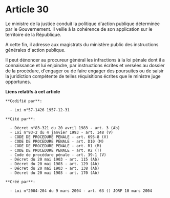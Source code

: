 # Article 30

Le ministre de la justice conduit la politique d'action publique déterminée par le Gouvernement. Il veille à la cohérence de
son application sur le territoire de la République.

A cette fin, il adresse aux magistrats du ministère public des instructions générales d'action publique.

Il peut dénoncer au procureur général les infractions à la loi pénale dont il a connaissance et lui enjoindre, par
instructions écrites et versées au dossier de la procédure, d'engager ou de faire engager des poursuites ou de saisir la
juridiction compétente de telles réquisitions écrites que le ministre juge opportunes.

**Liens relatifs à cet article**

	**Codifié par**:

	  - Loi n°57-1426 1957-12-31

	**Cité par**:

	  - Décret n°83-321 du 20 avril 1983 - art. 3 (Ab)
	  - Loi n°93-2 du 4 janvier 1993 - art. 148 (V)
	  - CODE DE PROCEDURE PENALE - art. 695-8 (V)
	  - CODE DE PROCEDURE PENALE - art. D10 (M)
	  - CODE DE PROCEDURE PENALE - art. R1 (M)
	  - CODE DE PROCEDURE PENALE - art. R2 (T)
	  - Code de procédure pénale - art. 39-1 (V)
	  - Décret du 20 mai 1903 - art. 115 (Ab)
	  - Décret du 20 mai 1903 - art. 129 (Ab)
	  - Décret du 20 mai 1903 - art. 138 (Ab)
	  - Décret du 20 mai 1903 - art. 170 (Ab)

	**Créé par**:

	  - Loi n°2004-204 du 9 mars 2004 - art. 63 () JORF 10 mars 2004
